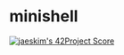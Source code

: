 # minishell
[![jaeskim's 42Project Score](https://badge42.herokuapp.com/api/project/misaev/minishell)](https://github.com/JaeSeoKim/badge42)
